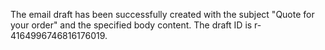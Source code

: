 The email draft has been successfully created with the subject "Quote for your order" and the specified body content. The draft ID is r-4164996746816176019.
```